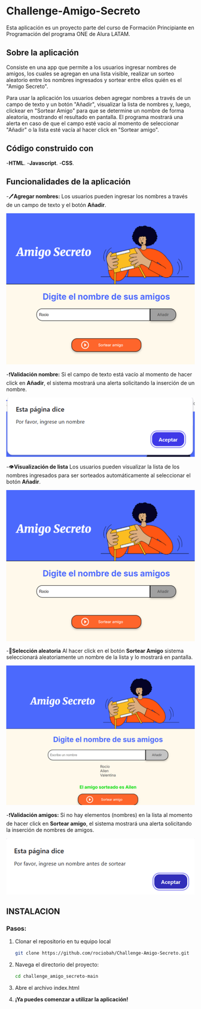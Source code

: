 # Challenge-Amigo-Secreto
Esta aplicación es un proyecto parte del curso de Formación Principiante en Programación del programa ONE de Alura LATAM.

## Sobre la aplicación
Consiste en una app que permite a los usuarios ingresar nombres de amigos, los cuales se agregan en una lista visible, realizar un sorteo aleatorio entre los nombres ingresados y sortear entre ellos quién es el "Amigo Secreto". 

Para usar la aplicación los usuarios deben agregar nombres a través de un campo de texto y un botón "Añadir", visualizar la lista de nombres y, luego, clickear en "Sortear Amigo" para que se determine un nombre de forma aleatoria, mostrando el resultado en pantalla. El programa mostrará una alerta en caso de que el campo esté vacio al momento de seleccionar "Añadir" o la lista esté vacía al hacer click en "Sortear amigo".

## Código construido con
-**HTML**.
-**Javascript**.
-**CSS**.

## Funcionalidades de la aplicación
-🖊️**Agregar nombres:** Los usuarios pueden ingresar los nombres a través de un campo de texto y el botón **Añadir**.

   ![Agregar nombres](./assets/readme/nombres-app.png)
   
-❗**Validación nombre:** Si el campo de texto está vacío al momento de hacer click en **Añadir**, el sistema mostrará una alerta solicitando la inserción de un nombre.

   ![Validar nombres](./assets/readme/validacion-nombre.png)
   
-👁️**Visualización de lista** Los usuarios pueden visualizar la lista de los nombres ingresados para ser sorteados automáticamente al seleccionar el botón **Añadir**.

   ![Agregar nombres](./assets/readme/nombres-app.png)
   
-🎲**Selección aleatoria** Al hacer click en el botón **Sortear Amigo** sistema seleccionará aleatoriamente un nombre de la lista y lo mostrará en pantalla.

   ![Sorteo](./assets/readme/sorteo-app.png)
   
-❗**Validación amigos:** Si no hay elementos (nombres) en la lista al momento de hacer click en **Sortear amigo**, el sistema mostrará una alerta solicitando la inserción de nombres de amigos.

   ![Validar amigos](./assets/readme/validacion-lista.png)

## INSTALACION
### Pasos:
1. Clonar el repositorio en tu equipo local
    ```bash
    git clone https://github.com/rociobah/Challenge-Amigo-Secreto.git
    ```

2. Navega el directorio del proyecto:
    ```bash
    cd challenge_amigo_secreto-main
    ```

3. Abre el archivo index.html

4. **¡Ya puedes comenzar a utilizar la aplicación!**
